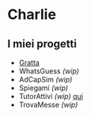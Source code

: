 Charlie
=======

I miei progetti
---------------

* [Gratta](http://carlomartinucci.github.io/gratta)
* WhatsGuess *(wip)*
* AdCapSim *(wip)*
* Spiegami *(wip)*
* TutorAttivi *(wip)* [qui](http://www.poliziadistato.it/articolo/view/175/)
* TrovaMesse *(wip)*
